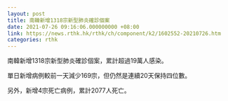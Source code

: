 ```yaml
---
layout: post
title: 南韓新增1318宗新型肺炎確診個案
date: 2021-07-26 09:16:06.000000000 +08:00
link: https://news.rthk.hk/rthk/ch/component/k2/1602552-20210726.htm
categories: rthk
---
```


南韓新增1318宗新型肺炎確診個案，累計超過19萬人感染。

單日新增病例較前一天減少169宗，但仍然是連續20天保持四位數。

另外，新增4宗死亡病例，累計2077人死亡。
